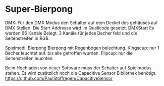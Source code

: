 # Super-Bierpong

DMX:
Für den DMX Modus den Schalter auf dem Deckel des gehäuses auf DMX Stellen.
Die Start Addresse wird im Quellcode gesetzt. DMXStart
Es werden 66 Kanäle Belegt. 3 Kanäle für jedes Becher feld und die Seitenstreifen in RGB.

Spielmodi:
Bierpong
Bierpong mit Regenbogen belechtung.
Kingscup: nur 1 Becher leuchtet auf. bis alle getroffen wurden.
Flipcup: nur die Seitenstreifen leuchten.

Beim Hochladen von neuer Software muss der Schalter auf Spielmodus stehen. 
Es wird zusätzlich noch die Capacitive Sensor Bibliothek benötigt. https://github.com/PaulStoffregen/CapacitiveSensor
